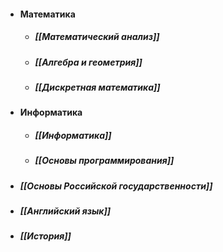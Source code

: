 - #### Математика
	- ##### [[Математический анализ]]
	- ##### [[Алгебра и геометрия]]
	- ##### [[Дискретная математика]]
- #### Информатика
	- ##### [[Информатика]]
	- ##### [[Основы программирования]]
- ##### [[Основы Российской государственности]]
- ##### [[Английский язык]]
- ##### [[История]]